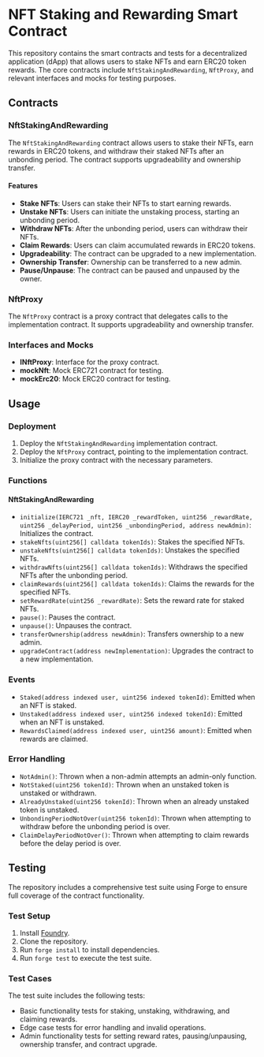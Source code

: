 # NFT Staking and Rewarding Smart Contract

This repository contains the smart contracts and tests for a decentralized application (dApp) that allows users to stake NFTs and earn ERC20 token rewards. The core contracts include `NftStakingAndRewarding`, `NftProxy`, and relevant interfaces and mocks for testing purposes.

## Contracts

### NftStakingAndRewarding

The `NftStakingAndRewarding` contract allows users to stake their NFTs, earn rewards in ERC20 tokens, and withdraw their staked NFTs after an unbonding period. The contract supports upgradeability and ownership transfer.

#### Features

- **Stake NFTs**: Users can stake their NFTs to start earning rewards.
- **Unstake NFTs**: Users can initiate the unstaking process, starting an unbonding period.
- **Withdraw NFTs**: After the unbonding period, users can withdraw their NFTs.
- **Claim Rewards**: Users can claim accumulated rewards in ERC20 tokens.
- **Upgradeability**: The contract can be upgraded to a new implementation.
- **Ownership Transfer**: Ownership can be transferred to a new admin.
- **Pause/Unpause**: The contract can be paused and unpaused by the owner.

### NftProxy

The `NftProxy` contract is a proxy contract that delegates calls to the implementation contract. It supports upgradeability and ownership transfer.

### Interfaces and Mocks

- **INftProxy**: Interface for the proxy contract.
- **mockNft**: Mock ERC721 contract for testing.
- **mockErc20**: Mock ERC20 contract for testing.

## Usage

### Deployment

1. Deploy the `NftStakingAndRewarding` implementation contract.
2. Deploy the `NftProxy` contract, pointing to the implementation contract.
3. Initialize the proxy contract with the necessary parameters.

### Functions

#### NftStakingAndRewarding

- `initialize(IERC721 _nft, IERC20 _rewardToken, uint256 _rewardRate, uint256 _delayPeriod, uint256 _unbondingPeriod, address newAdmin)`: Initializes the contract.
- `stakeNfts(uint256[] calldata tokenIds)`: Stakes the specified NFTs.
- `unstakeNfts(uint256[] calldata tokenIds)`: Unstakes the specified NFTs.
- `withdrawNfts(uint256[] calldata tokenIds)`: Withdraws the specified NFTs after the unbonding period.
- `claimRewards(uint256[] calldata tokenIds)`: Claims the rewards for the specified NFTs.
- `setRewardRate(uint256 _rewardRate)`: Sets the reward rate for staked NFTs.
- `pause()`: Pauses the contract.
- `unpause()`: Unpauses the contract.
- `transferOwnership(address newAdmin)`: Transfers ownership to a new admin.
- `upgradeContract(address newImplementation)`: Upgrades the contract to a new implementation.

### Events

- `Staked(address indexed user, uint256 indexed tokenId)`: Emitted when an NFT is staked.
- `Unstaked(address indexed user, uint256 indexed tokenId)`: Emitted when an NFT is unstaked.
- `RewardsClaimed(address indexed user, uint256 amount)`: Emitted when rewards are claimed.

### Error Handling

- `NotAdmin()`: Thrown when a non-admin attempts an admin-only function.
- `NotStaked(uint256 tokenId)`: Thrown when an unstaked token is unstaked or withdrawn.
- `AlreadyUnstaked(uint256 tokenId)`: Thrown when an already unstaked token is unstaked.
- `UnbondingPeriodNotOver(uint256 tokenId)`: Thrown when attempting to withdraw before the unbonding period is over.
- `ClaimDelayPeriodNotOver()`: Thrown when attempting to claim rewards before the delay period is over.

## Testing

The repository includes a comprehensive test suite using Forge to ensure full coverage of the contract functionality.

### Test Setup

1. Install [Foundry](https://book.getfoundry.sh/getting-started/installation).
2. Clone the repository.
3. Run `forge install` to install dependencies.
4. Run `forge test` to execute the test suite.

### Test Cases

The test suite includes the following tests:

- Basic functionality tests for staking, unstaking, withdrawing, and claiming rewards.
- Edge case tests for error handling and invalid operations.
- Admin functionality tests for setting reward rates, pausing/unpausing, ownership transfer, and contract upgrade.


